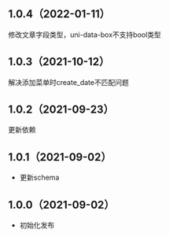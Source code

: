 ## 1.0.4（2022-01-11）
修改文章字段类型，uni-data-box不支持bool类型
## 1.0.3（2021-10-12）
解决添加菜单时create_date不匹配问题
## 1.0.2（2021-09-23）
更新依赖
## 1.0.1（2021-09-02）
* 更新schema
## 1.0.0（2021-09-02）
* 初始化发布
